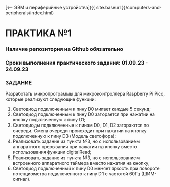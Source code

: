 [⟵ ЭВМ и периферийные устройства]({{ site.baseurl }}/computers-and-peripherals/index.html)

# **ПРАКТИКА №1**

### **Наличие репозитория на Github обязательно**

### **Сроки выполнения практического задания: 01.09.23 - 24.09.23**

### **ЗАДАНИЕ**

Разработать микропрограммы для микроконтроллера Raspberry Pi Pico, которые реализуют следующие функции:
1. Светодиод подключенным к пину D0 мигает каждые 5 секунд;
2. Светодиод подключенным к пину D0 загорается при нажатии на кнопку подключенную к пину D1;
3. Светодиоды подключенные к пинам D0, D1, D2 загораются по очереди. Смена очереди происходит при нажатии на кнопку подключенную к пину D3 (Модель светофора);
4. Реализовать задание из пункта №3, но с использованием аппаратного прерывания при нажатии на кнопку вместо использования функции digitalRead;
5. Реализовать задание из пункта №3, но с использованием встроенного аппаратного таймера вместо нажатия на кнопку;
6. Светодиод подключенный к пину D0 меняет яркость при повороте потенциометра подключенного к пину D1 с частотой 60Гц (ШИМ-сигнал).
